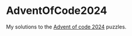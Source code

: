# AdventOfCode2024

My solutions to the [Advent of code 2024](https://adventofcode.com/2024) puzzles.